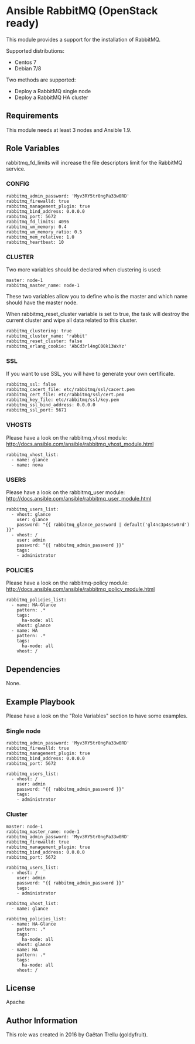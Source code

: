 # Ansible RabbitMQ (OpenStack ready)
This module provides a support for the installation of RabbitMQ.

Supported distributions:
- Centos 7
- Debian 7/8

Two methods are supported:
- Deploy a RabbitMQ single node
- Deploy a RabbitMQ HA cluster

## Requirements
This module needs at least 3 nodes and Ansible 1.9.

## Role Variables
rabbitmq_fd_limits will increase the file descriptors limit for the RabbitMQ service.
### CONFIG
```
rabbitmq_admin_password: 'Myv3RY5tr0ngPa33w0RD'
rabbitmq_firewalld: true
rabbitmq_management_plugin: true
rabbitmq_bind_address: 0.0.0.0
rabbitmq_port: 5672
rabbitmq_fd_limits: 4096
rabbitmq_vm_memory: 0.4
rabbitmq_vm_memory_ratio: 0.5
rabbitmq_mem_relative: 1.0
rabbitmq_heartbeat: 10
```

### CLUSTER
Two more variables should be declared when clustering is used:
```
master: node-1
rabbitmq_master_name: node-1
```
These two variables allow you to define who is the master and which name should have the master node.

When rabbitmq_reset_cluster variable is set to true, the task will destroy the current cluster and wipe all data related to this cluster. 
```
rabbitmq_clustering: true
rabbitmq_cluster_name: 'rabbit'
rabbitmq_reset_cluster: false
rabbitmq_erlang_cookie: 'AbCd3rl4ngC00k13WxYz'
```

### SSL
If you want to use SSL, you will have to generate your own certificate.
```
rabbitmq_ssl: false
rabbitmq_cacert_file: etc/rabbitmq/ssl/cacert.pem
rabbitmq_cert_file: etc/rabbitmq/ssl/cert.pem
rabbitmq_key_file: etc/rabbitmq/ssl/key.pem
rabbitmq_ssl_bind_address: 0.0.0.0
rabbitmq_ssl_port: 5671
```

### VHOSTS
Please have a look on the rabbitmq_vhost module: http://docs.ansible.com/ansible/rabbitmq_vhost_module.html
```
rabbitmq_vhost_list:
  - name: glance
  - name: nova
```

### USERS
Please have a look on the rabbitmq_user module: http://docs.ansible.com/ansible/rabbitmq_user_module.html
```
rabbitmq_users_list:
  - vhost: glance
    user: glance
    password: "{{ rabbitmq_glance_password | default('gl4nc3p4ssw0rd') }}"
  - vhost: /
    user: admin
    password: "{{ rabbitmq_admin_password }}"
    tags:
    - administrator
```

### POLICIES
Please have a look on the rabbitmq-policy module: http://docs.ansible.com/ansible/rabbitmq_policy_module.html
```
rabbitmq_policies_list:
  - name: HA-Glance
    pattern: .*
    tags:
      ha-mode: all
    vhost: glance
  - name: HA
    pattern: .*
    tags:
      ha-mode: all
    vhost: /
```

## Dependencies
None.

## Example Playbook
Please have a look on the "Role Variables" section to have some examples.

### Single node
```
rabbitmq_admin_password: 'Myv3RY5tr0ngPa33w0RD'
rabbitmq_firewalld: true
rabbitmq_management_plugin: true
rabbitmq_bind_address: 0.0.0.0
rabbitmq_port: 5672

rabbitmq_users_list:
  - vhost: /
    user: admin
    password: "{{ rabbitmq_admin_password }}"
    tags:
    - administrator
```

### Cluster
```
master: node-1
rabbitmq_master_name: node-1
rabbitmq_admin_password: 'Myv3RY5tr0ngPa33w0RD'
rabbitmq_firewalld: true
rabbitmq_management_plugin: true
rabbitmq_bind_address: 0.0.0.0
rabbitmq_port: 5672

rabbitmq_users_list:
  - vhost: /
    user: admin
    password: "{{ rabbitmq_admin_password }}"
    tags:
    - administrator

rabbitmq_vhost_list:
  - name: glance

rabbitmq_policies_list:
  - name: HA-Glance
    pattern: .*
    tags:
      ha-mode: all
    vhost: glance
  - name: HA
    pattern: .*
    tags:
      ha-mode: all
    vhost: /
```

## License
Apache

## Author Information
This role was created in 2016 by Gaëtan Trellu (goldyfruit).
